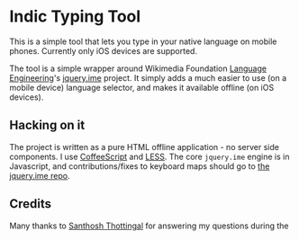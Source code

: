# Indic Typing Tool

This is a simple tool that lets you type in your native language on mobile phones. Currently only iOS devices are supported.

The tool is a simple wrapper around Wikimedia Foundation [Language Engineering][wmfle]'s [jquery.ime][jime] project. It simply adds a much easier to use (on a mobile device) language selector, and makes it available offline (on iOS devices). 

## Hacking on it

The project is written as a pure HTML offline application - no server side components. I use [CoffeeScript][cs] and [LESS][less]. The core `jquery.ime` engine is in Javascript, and contributions/fixes to keyboard maps should go to [the jquery.ime repo][jime].

## Credits

Many thanks to [Santhosh Thottingal][sant] for answering my questions during the 

[wmfle]: https://wikimediafoundation.org/wiki/Language_Engineering_team
[jime]: http://github.com/wikimedia/jquery.ime
[sant]: http://thottingal.in
[cs]: http://coffeescript.org/
[less]: http://lesscss.org/
